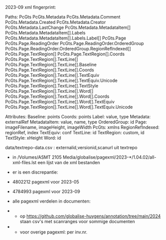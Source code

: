 
2023-09 xml fingerprint:

Paths:
  PcGts
  PcGts.Metadata
  PcGts.Metadata.Comment
  PcGts.Metadata.Created
  PcGts.Metadata.Creator
  PcGts.Metadata.LastChange
  PcGts.Metadata.MetadataItem[]
  PcGts.Metadata.MetadataItem[].Labels
  PcGts.Metadata.MetadataItem[].Labels.Label[]
  PcGts.Page
  PcGts.Page.ReadingOrder
  PcGts.Page.ReadingOrder.OrderedGroup
  PcGts.Page.ReadingOrder.OrderedGroup.RegionRefIndexed[]
  PcGts.Page.TextRegion[]
  PcGts.Page.TextRegion[].Coords
  PcGts.Page.TextRegion[].TextLine[]
  PcGts.Page.TextRegion[].TextLine[].Baseline
  PcGts.Page.TextRegion[].TextLine[].Coords
  PcGts.Page.TextRegion[].TextLine[].TextEquiv
  PcGts.Page.TextRegion[].TextLine[].TextEquiv.Unicode
  PcGts.Page.TextRegion[].TextLine[].TextStyle
  PcGts.Page.TextRegion[].TextLine[].Word[]
  PcGts.Page.TextRegion[].TextLine[].Word[].Coords
  PcGts.Page.TextRegion[].TextLine[].Word[].TextEquiv
  PcGts.Page.TextRegion[].TextLine[].Word[].TextEquiv.Unicode

Attributes:
  Baseline: points
  Coords: points
  Label: value, type
  Metadata: externalRef
  MetadataItem: value, name, type
  OrderedGroup: id
  Page: imageFilename, imageHeight, imageWidth
  PcGts: xmlns
  RegionRefIndexed: regionRef, index
  TextEquiv: conf
  TextLine: id
  TextRegion: custom, id
  TextStyle: xHeight
  Word: id

data/textrepo-data.csv : externalid,versionid,scanurl uit textrepo

- in /Volumes/ASMT 2105 Media/globalise/pagexml/2023-*/1.04.02/all-xml-files.lst een lijst van de xml bestanden
- er is een discrepantie: 
- 4802212 pagexml voor 2023-05
- 4784993 pagexml voor 2023-09

- alle pagexml verdelen in documenten:
- - op https://github.com/globalise-huygens/annotation/tree/main/2024 staan csv's met scanranges voor sommige documenten
- - voor overige pagexml: per inv.nr.
